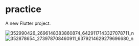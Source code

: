# practice

A new Flutter project.

![352990426_2696148383860874_6429117143327078711_n](https://github.com/DefenShahria/module7/assets/101829607/8e98cc60-2441-487d-bd56-d30085b15d07)
![352878654_273978708460911_6379214629279696680_n](https://github.com/DefenShahria/module7/assets/101829607/46e70836-39cb-4a3b-a029-5762589f8717)

